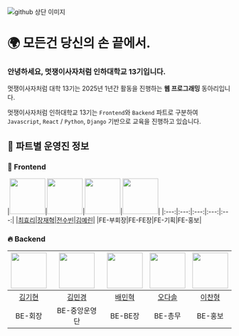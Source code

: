 ![github 상단 이미지](https://user-images.githubusercontent.com/79556112/221351540-1fac0736-f4b6-43a1-9ccd-37ce7c0038fd.png)

# 🌍 모든건 당신의 손 끝에서.
### 안녕하세요, 멋쟁이사자처럼 인하대학교 13기입니다.  
멋쟁이사자처럼 대학 13기는 2025년 1년간 활동을 진행하는 **웹 프로그래밍** 동아리입니다.

멋쟁이사자처럼 인하대학교 13기는 `Frontend`와 `Backend` 파트로 구분하여  
`Javascript`, `React` / `Python`, `Django` 기반으로 교육을 진행하고 있습니다.  

## 🌟 파트별 운영진 정보

### 🚀 Frontend

|<img src="https://avatars.githubusercontent.com/u/112244094?v=4" width="80">|<img src="https://avatars.githubusercontent.com/u/121391545?v=4" width="80">|<img src="https://avatars.githubusercontent.com/u/163654696?v=4" width="80">|<img src="https://avatars.githubusercontent.com/u/127104536?v=4" width="80">|
|:---:|:---:|:---:|:---:|:---:|
|[최효리](https://github.com/hyoring030)|[장재혁](https://github.com/thisjheok)|[전수빈](https://github.com/snuubinny)|[김예린](https://github.com/yerroong)|
|FE-부회장|FE-FE장|FE-기획|FE-홍보|

### 🔥 Backend

|<img src="https://avatars.githubusercontent.com/u/142724910?v=4" width="80">|<img src="https://avatars.githubusercontent.com/u/149250433?v=4" width="80">|<img src="https://avatars.githubusercontent.com/u/81423073?v=4" width="80">|<img src="https://avatars.githubusercontent.com/u/81301003?v=4" width="80">|<img src="https://avatars.githubusercontent.com/u/164038275?v=4" width="80">|
|:---:|:---:|:---:|:---:|:---:|
|[김기현](https://github.com/kihyunnn)|[김민경](https://github.com/kyoooooong)|[배민혁](https://github.com/bmh7190)|[오다솔](https://github.com/fivedasol)|[이찬형](https://github.com/chanbro0524)|
|BE-회장|BE-중앙운영단|BE-BE장|BE-총무|BE-홍보|
